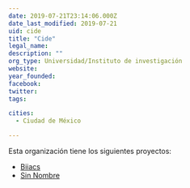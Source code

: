 ```yaml
---
date: 2019-07-21T23:14:06.000Z
date_last_modified: 2019-07-21
uid: cide
title: "Cide"
legal_name: 
description: ""
org_type: Universidad/Instituto de investigación
website: 
year_founded: 
facebook: 
twitter: 
tags:

cities: 
  - Ciudad de México

---
```


Esta organización tiene los siguientes proyectos:

- [Biiacs](/i/biiacs.html)
- [Sin Nombre](/i/sin-nombre.html)
